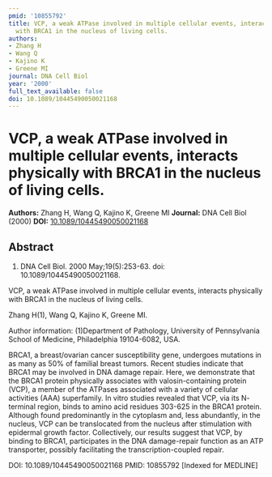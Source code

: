 ```yaml
---
pmid: '10855792'
title: VCP, a weak ATPase involved in multiple cellular events, interacts physically
  with BRCA1 in the nucleus of living cells.
authors:
- Zhang H
- Wang Q
- Kajino K
- Greene MI
journal: DNA Cell Biol
year: '2000'
full_text_available: false
doi: 10.1089/10445490050021168
---
```


# VCP, a weak ATPase involved in multiple cellular events, interacts physically with BRCA1 in the nucleus of living cells.
**Authors:** Zhang H, Wang Q, Kajino K, Greene MI
**Journal:** DNA Cell Biol (2000)
**DOI:** [10.1089/10445490050021168](https://doi.org/10.1089/10445490050021168)

## Abstract

1. DNA Cell Biol. 2000 May;19(5):253-63. doi: 10.1089/10445490050021168.

VCP, a weak ATPase involved in multiple cellular events, interacts physically 
with BRCA1 in the nucleus of living cells.

Zhang H(1), Wang Q, Kajino K, Greene MI.

Author information:
(1)Department of Pathology, University of Pennsylvania School of Medicine, 
Philadelphia 19104-6082, USA.

BRCA1, a breast/ovarian cancer susceptibility gene, undergoes mutations in as 
many as 50% of familial breast tumors. Recent studies indicate that BRCA1 may be 
involved in DNA damage repair. Here, we demonstrate that the BRCA1 protein 
physically associates with valosin-containing protein (VCP), a member of the 
ATPases associated with a variety of cellular activities (AAA) superfamily. In 
vitro studies revealed that VCP, via its N- terminal region, binds to amino acid 
residues 303-625 in the BRCA1 protein. Although found predominantly in the 
cytoplasm and, less abundantly, in the nucleus, VCP can be translocated from the 
nucleus after stimulation with epidermal growth factor. Collectively, our 
results suggest that VCP, by binding to BRCA1, participates in the DNA 
damage-repair function as an ATP transporter, possibly facilitating the 
transcription-coupled repair.

DOI: 10.1089/10445490050021168
PMID: 10855792 [Indexed for MEDLINE]
